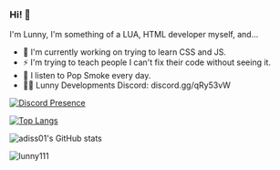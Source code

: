 ### Hi! 👋

I'm Lunny, I'm something of a LUA, HTML developer myself, and...

- 🔭 I'm currently working on trying to learn CSS and JS.
- ⚡ I'm trying to teach people I can't fix their code without seeing it.
- 💫 I listen to Pop Smoke every day.
- 👨‍💻 Lunny Developments Discord: discord.gg/qRy53vW

[![Discord Presence](https://lanyard-profile-readme.vercel.app/api/307891947165581312?theme=dark&bg=000e27&animated=true&hideDiscrim=false&borderRadius=20px)](https://discord.com/users/307891947165581312)

[![Top Langs](https://github-readme-stats.vercel.app/api/top-langs/?username=lunny111&layout=compact&langs_count=10&theme=radical)](https://github.com/anuraghazra/github-readme-stats)

![adiss01's GitHub stats](https://github-readme-stats.vercel.app/api?username=lunny111&show_icons=true&theme=radical)

<img src="https://komarev.com/ghpvc/?username=lunny111&label=Number%20Visitors&color=000e27" alt="lunny111" />
